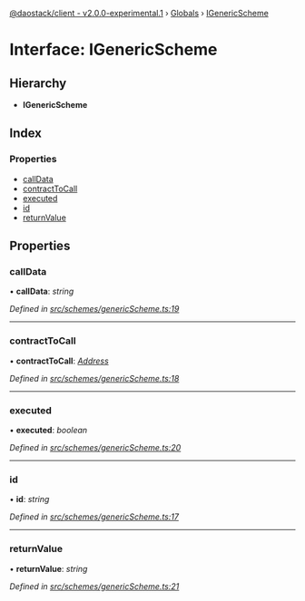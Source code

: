 [@daostack/client - v2.0.0-experimental.1](../README.md) › [Globals](../globals.md) › [IGenericScheme](igenericscheme.md)

# Interface: IGenericScheme

## Hierarchy

* **IGenericScheme**

## Index

### Properties

* [callData](igenericscheme.md#calldata)
* [contractToCall](igenericscheme.md#contracttocall)
* [executed](igenericscheme.md#executed)
* [id](igenericscheme.md#id)
* [returnValue](igenericscheme.md#returnvalue)

## Properties

###  callData

• **callData**: *string*

*Defined in [src/schemes/genericScheme.ts:19](https://github.com/daostack/client/blob/6c661ff/src/schemes/genericScheme.ts#L19)*

___

###  contractToCall

• **contractToCall**: *[Address](../globals.md#address)*

*Defined in [src/schemes/genericScheme.ts:18](https://github.com/daostack/client/blob/6c661ff/src/schemes/genericScheme.ts#L18)*

___

###  executed

• **executed**: *boolean*

*Defined in [src/schemes/genericScheme.ts:20](https://github.com/daostack/client/blob/6c661ff/src/schemes/genericScheme.ts#L20)*

___

###  id

• **id**: *string*

*Defined in [src/schemes/genericScheme.ts:17](https://github.com/daostack/client/blob/6c661ff/src/schemes/genericScheme.ts#L17)*

___

###  returnValue

• **returnValue**: *string*

*Defined in [src/schemes/genericScheme.ts:21](https://github.com/daostack/client/blob/6c661ff/src/schemes/genericScheme.ts#L21)*
